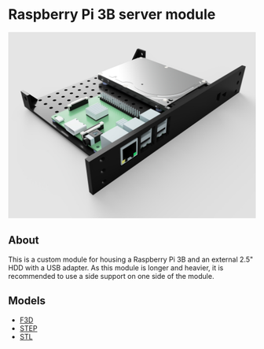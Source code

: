 # Raspberry Pi 3B server module

![Raspberry Pi 3B server module render](images/top_front_left.jpg)

## About

This is a custom module for housing a Raspberry Pi 3B and an external 2.5" HDD with a USB adapter. As this module is longer and heavier, it is recommended to use a side support on one side of the module.

## Models

- [F3D](models/module/f3d)
- [STEP](models/module/step)
- [STL](models/module/stl)
